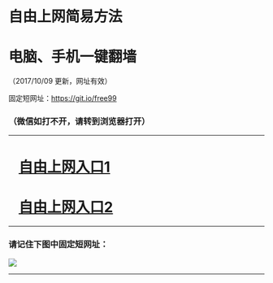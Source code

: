 ﻿# 自由上网简易方法

# 电脑、手机一键翻墙

（2017/10/09 更新，网址有效）

固定短网址：https://git.io/free99

### （微信如打不开，请转到浏览器打开）


***





# &nbsp;&nbsp; <a href="http://ft253230082.fwq-tz-1001.info/fwqtz01.html?t=100900121054 " target="_blank">自由上网入口1</a>
# &nbsp;&nbsp; <a href="http://ft19033724.fwq-tz-1002.info/fwqtz02.html?t=100900116242 " target="_blank">自由上网入口2</a>
***

### 请记住下图中固定短网址：

<img src="https://s3-us-west-2.amazonaws.com/fwq-1001/yjfq-20170905okok.png" /> 


***

